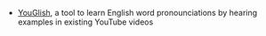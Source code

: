 - [YouGlish](https://youglish.com/), a tool to learn English word pronounciations by hearing examples in existing YouTube videos